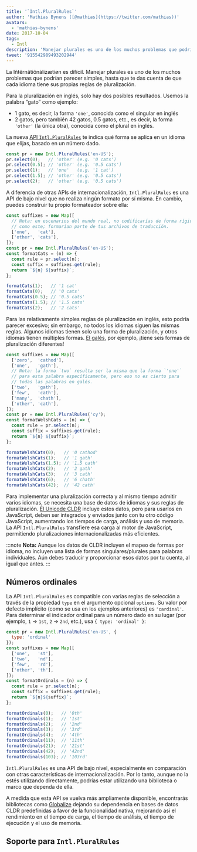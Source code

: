 ```yaml
---
title: '`Intl.PluralRules`'
author: 'Mathias Bynens ([@mathias](https://twitter.com/mathias))'
avatars:
  - 'mathias-bynens'
date: 2017-10-04
tags:
  - Intl
description: 'Manejar plurales es uno de los muchos problemas que podrían parecer simples, hasta que te das cuenta de que cada idioma tiene sus propias reglas de pluralización. ¡La API Intl.PluralRules puede ayudar!'
tweet: '915542989493202944'
---
```

La Iñtërnâtiônàlizætiøn es difícil. Manejar plurales es uno de los muchos problemas que podrían parecer simples, hasta que te das cuenta de que cada idioma tiene sus propias reglas de pluralización.

Para la pluralización en inglés, solo hay dos posibles resultados. Usemos la palabra “gato” como ejemplo:

- 1 gato, es decir, la forma `'one'`, conocida como el singular en inglés
- 2 gatos, pero también 42 gatos, 0.5 gatos, etc., es decir, la forma `'other'` (la única otra), conocida como el plural en inglés.

La nueva [API `Intl.PluralRules`](https://github.com/tc39/proposal-intl-plural-rules) te indica qué forma se aplica en un idioma que elijas, basado en un número dado.

```js
const pr = new Intl.PluralRules('en-US');
pr.select(0);   // 'other' (e.g. '0 cats')
pr.select(0.5); // 'other' (e.g. '0.5 cats')
pr.select(1);   // 'one'   (e.g. '1 cat')
pr.select(1.5); // 'other' (e.g. '0.5 cats')
pr.select(2);   // 'other' (e.g. '0.5 cats')
```

<!--truncate-->
A diferencia de otras APIs de internacionalización, `Intl.PluralRules` es una API de bajo nivel que no realiza ningún formato por sí misma. En cambio, puedes construir tu propio formateador sobre ella:

```js
const suffixes = new Map([
  // Nota: en escenarios del mundo real, no codificarías de forma rígida los plurales
  // como este; formarían parte de tus archivos de traducción.
  ['one',   'cat'],
  ['other', 'cats'],
]);
const pr = new Intl.PluralRules('en-US');
const formatCats = (n) => {
  const rule = pr.select(n);
  const suffix = suffixes.get(rule);
  return `${n} ${suffix}`;
};

formatCats(1);   // '1 cat'
formatCats(0);   // '0 cats'
formatCats(0.5); // '0.5 cats'
formatCats(1.5); // '1.5 cats'
formatCats(2);   // '2 cats'
```

Para las relativamente simples reglas de pluralización en inglés, esto podría parecer excesivo; sin embargo, no todos los idiomas siguen las mismas reglas. Algunos idiomas tienen solo una forma de pluralización, y otros idiomas tienen múltiples formas. [El galés](http://unicode.org/cldr/charts/latest/supplemental/language_plural_rules.html#rules), por ejemplo, ¡tiene seis formas de pluralización diferentes!

```js
const suffixes = new Map([
  ['zero',  'cathod'],
  ['one',   'gath'],
  // Nota: la forma `two` resulta ser la misma que la forma `'one'`
  // para esta palabra específicamente, pero eso no es cierto para
  // todas las palabras en galés.
  ['two',   'gath'],
  ['few',   'cath'],
  ['many',  'chath'],
  ['other', 'cath'],
]);
const pr = new Intl.PluralRules('cy');
const formatWelshCats = (n) => {
  const rule = pr.select(n);
  const suffix = suffixes.get(rule);
  return `${n} ${suffix}`;
};

formatWelshCats(0);   // '0 cathod'
formatWelshCats(1);   // '1 gath'
formatWelshCats(1.5); // '1.5 cath'
formatWelshCats(2);   // '2 gath'
formatWelshCats(3);   // '3 cath'
formatWelshCats(6);   // '6 chath'
formatWelshCats(42);  // '42 cath'
```

Para implementar una pluralización correcta y al mismo tiempo admitir varios idiomas, se necesita una base de datos de idiomas y sus reglas de pluralización. [El Unicode CLDR](http://cldr.unicode.org/) incluye estos datos, pero para usarlos en JavaScript, deben ser integrados y enviados junto con tu otro código JavaScript, aumentando los tiempos de carga, análisis y uso de memoria. La API `Intl.PluralRules` transfiere esa carga al motor de JavaScript, permitiendo pluralizaciones internacionalizadas más eficientes.

:::note
**Nota:** Aunque los datos de CLDR incluyen el mapeo de formas por idioma, no incluyen una lista de formas singulares/plurales para palabras individuales. Aún debes traducir y proporcionar esos datos por tu cuenta, al igual que antes.
:::

## Números ordinales

La API `Intl.PluralRules` es compatible con varias reglas de selección a través de la propiedad `type` en el argumento opcional `options`. Su valor por defecto implícito (como se usa en los ejemplos anteriores) es `'cardinal'`. Para determinar el indicador ordinal para un número dado en su lugar (por ejemplo, `1` → `1st`, `2` → `2nd`, etc.), usa `{ type: 'ordinal' }`:

```js
const pr = new Intl.PluralRules('en-US', {
  type: 'ordinal'
});
const suffixes = new Map([
  ['one',   'st'],
  ['two',   'nd'],
  ['few',   'rd'],
  ['other', 'th'],
]);
const formatOrdinals = (n) => {
  const rule = pr.select(n);
  const suffix = suffixes.get(rule);
  return `${n}${suffix}`;
};

formatOrdinals(0);   // '0th'
formatOrdinals(1);   // '1st'
formatOrdinals(2);   // '2nd'
formatOrdinals(3);   // '3rd'
formatOrdinals(4);   // '4th'
formatOrdinals(11);  // '11th'
formatOrdinals(21);  // '21st'
formatOrdinals(42);  // '42nd'
formatOrdinals(103); // '103rd'
```

`Intl.PluralRules` es una API de bajo nivel, especialmente en comparación con otras características de internacionalización. Por lo tanto, aunque no la estés utilizando directamente, podrías estar utilizando una biblioteca o marco que dependa de ella.

A medida que esta API se vuelva más ampliamente disponible, encontrarás bibliotecas como [Globalize](https://github.com/globalizejs/globalize#plural-module) dejando su dependencia en bases de datos CLDR predefinidas a favor de la funcionalidad nativa, mejorando así el rendimiento en el tiempo de carga, el tiempo de análisis, el tiempo de ejecución y el uso de memoria.

## Soporte para `Intl.PluralRules`

<feature-support chrome="63 /blog/v8-release-63"
                 firefox="58"
                 safari="13"
                 nodejs="10"
                 babel="no"></feature-support>

